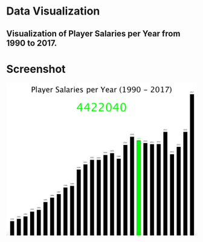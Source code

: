 # Data Visualization
## Visualization of Player Salaries per Year from 1990 to 2017.

# Screenshot
[<img align="center" src="https://github.com/youssef-ahamid/introToIM/blob/master/April_14/screenshot.png" alt="screenshot" width="800">](#)
